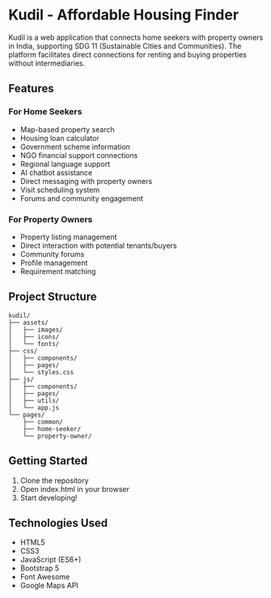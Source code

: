 # Kudil - Affordable Housing Finder

Kudil is a web application that connects home seekers with property owners in India, supporting SDG 11 (Sustainable Cities and Communities). The platform facilitates direct connections for renting and buying properties without intermediaries.

## Features

### For Home Seekers
- Map-based property search
- Housing loan calculator
- Government scheme information
- NGO financial support connections
- Regional language support
- AI chatbot assistance
- Direct messaging with property owners
- Visit scheduling system
- Forums and community engagement

### For Property Owners
- Property listing management
- Direct interaction with potential tenants/buyers
- Community forums
- Profile management
- Requirement matching

## Project Structure
```
kudil/
├── assets/
│   ├── images/
│   ├── icons/
│   └── fonts/
├── css/
│   ├── components/
│   ├── pages/
│   └── styles.css
├── js/
│   ├── components/
│   ├── pages/
│   ├── utils/
│   └── app.js
└── pages/
    ├── common/
    ├── home-seeker/
    └── property-owner/
```

## Getting Started
1. Clone the repository
2. Open index.html in your browser
3. Start developing!

## Technologies Used
- HTML5
- CSS3
- JavaScript (ES6+)
- Bootstrap 5
- Font Awesome
- Google Maps API
